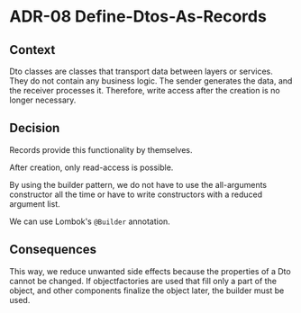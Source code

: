 # ADR-08 Define-Dtos-As-Records

## Context

Dto classes are classes that transport data between layers or services.
They do not contain any business logic. The sender generates the data, and the receiver processes it.
Therefore, write access after the creation is no longer necessary.

## Decision

Records provide this functionality by themselves.

After creation, only read-access is possible.

By using the builder pattern, we do not have to use the all-arguments constructor all the time or have to write constructors with a reduced argument list.

We can use Lombok's `@Builder` annotation.

## Consequences

This way, we reduce unwanted side effects because the properties of a Dto cannot be changed. If
objectfactories are used that fill only a part of the object, and other components finalize the object later, the builder must be used.
